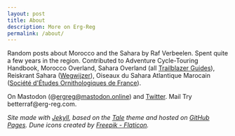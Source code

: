 ```yaml
---
layout: post
title: About
description: More on Erg-Reg
permalink: /about/
---
```


Random posts about Morocco and the Sahara by Raf Verbeelen. Spent quite a few years in the region. Contributed to Adventure Cycle-Touring Handbook, Morocco Overland, Sahara Overland (all [Trailblazer Guides](https://www.trailblazer-guides.com)), Reiskrant Sahara ([Wegwijzer](https://www.wegwijzer.be)), Oiseaux du Sahara Atlantique Marocain ([Société d'Études Ornithologiques de France](https://seofalauda.wixsite.com/seof)).

On Mastodon (@ergreg@mastodon.online) and [Twitter](https://twitter.com/rafverbeelen). Mail <span class="blockspam" aria-hidden="true">Try better</span>raf@<!-- sdfjsdhfkjypcs -->erg-reg.com.

*Site made with [Jekyll](https://jekyllrb.com), based on the [Tale](https://github.com/chesterhow/tale/) theme and hosted on [GitHub Pages](https://github.com/Erg-Reg/erg-reg.github.io/tree/gh-pages). Dune icons created by [Freepik - Flaticon](https://www.flaticon.com/free-icons/dune).*
